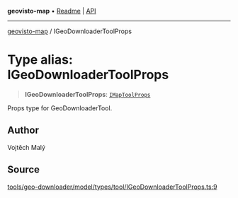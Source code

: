 **geovisto-map** • [Readme](../README.md) \| [API](../globals.md)

***

[geovisto-map](../README.md) / IGeoDownloaderToolProps

# Type alias: IGeoDownloaderToolProps

> **IGeoDownloaderToolProps**: [`IMapToolProps`](IMapToolProps.md)

Props type for GeoDownloaderTool.

## Author

Vojtěch Malý

## Source

[tools/geo-downloader/model/types/tool/IGeoDownloaderToolProps.ts:9](https://github.com/geovisto/geovisto-map/blob/5ee2cb5d45c19062fc8fc6beefa2848c076518b6/src/tools/geo-downloader/model/types/tool/IGeoDownloaderToolProps.ts#L9)
